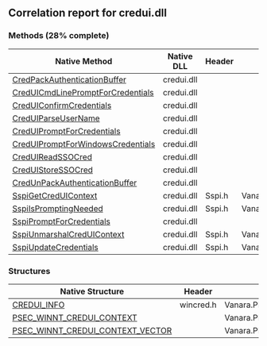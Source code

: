 ## Correlation report for credui.dll  
### Methods (28% complete)  
Native Method | Native DLL | Header | Managed Method  
--- | --- | --- | ---  
[CredPackAuthenticationBuffer](https://www.google.com/search?num=5&q=CredPackAuthenticationBufferA+site%3Amsdn.microsoft.com) | credui.dll |  |   
[CredUICmdLinePromptForCredentials](https://www.google.com/search?num=5&q=CredUICmdLinePromptForCredentialsA+site%3Amsdn.microsoft.com) | credui.dll |  |   
[CredUIConfirmCredentials](https://www.google.com/search?num=5&q=CredUIConfirmCredentialsA+site%3Amsdn.microsoft.com) | credui.dll |  |   
[CredUIParseUserName](https://www.google.com/search?num=5&q=CredUIParseUserNameA+site%3Amsdn.microsoft.com) | credui.dll |  |   
[CredUIPromptForCredentials](https://www.google.com/search?num=5&q=CredUIPromptForCredentialsA+site%3Amsdn.microsoft.com) | credui.dll |  |   
[CredUIPromptForWindowsCredentials](https://www.google.com/search?num=5&q=CredUIPromptForWindowsCredentialsA+site%3Amsdn.microsoft.com) | credui.dll |  |   
[CredUIReadSSOCred](https://www.google.com/search?num=5&q=CredUIReadSSOCredA+site%3Amsdn.microsoft.com) | credui.dll |  |   
[CredUIStoreSSOCred](https://www.google.com/search?num=5&q=CredUIStoreSSOCredA+site%3Amsdn.microsoft.com) | credui.dll |  |   
[CredUnPackAuthenticationBuffer](https://www.google.com/search?num=5&q=CredUnPackAuthenticationBufferA+site%3Amsdn.microsoft.com) | credui.dll |  |   
[SspiGetCredUIContext](https://www.google.com/search?num=5&q=SspiGetCredUIContext+site%3Amsdn.microsoft.com) | credui.dll | Sspi.h | Vanara.PInvoke.CredUI.SspiGetCredUIContext  
[SspiIsPromptingNeeded](https://www.google.com/search?num=5&q=SspiIsPromptingNeeded+site%3Amsdn.microsoft.com) | credui.dll | Sspi.h | Vanara.PInvoke.CredUI.SspiIsPromptingNeeded  
[SspiPromptForCredentials](https://www.google.com/search?num=5&q=SspiPromptForCredentialsA+site%3Amsdn.microsoft.com) | credui.dll |  |   
[SspiUnmarshalCredUIContext](https://www.google.com/search?num=5&q=SspiUnmarshalCredUIContext+site%3Amsdn.microsoft.com) | credui.dll | Sspi.h | Vanara.PInvoke.CredUI.SspiUnmarshalCredUIContext  
[SspiUpdateCredentials](https://www.google.com/search?num=5&q=SspiUpdateCredentials+site%3Amsdn.microsoft.com) | credui.dll | Sspi.h | Vanara.PInvoke.CredUI.SspiUpdateCredentials  
### Structures  
Native Structure | Header | Managed Structure  
--- | --- | ---  
[CREDUI_INFO](http://msdn2.microsoft.com/en-us/library/aa375183) | wincred.h | Vanara.PInvoke.CredUI+CREDUI_INFO  
[PSEC_WINNT_CREDUI_CONTEXT](https://www.google.com/search?num=5&q=PSEC_WINNT_CREDUI_CONTEXT+site%3Amsdn.microsoft.com) |  | Vanara.PInvoke.CredUI+PSEC_WINNT_CREDUI_CONTEXT  
[PSEC_WINNT_CREDUI_CONTEXT_VECTOR](https://www.google.com/search?num=5&q=PSEC_WINNT_CREDUI_CONTEXT_VECTOR+site%3Amsdn.microsoft.com) |  | Vanara.PInvoke.CredUI+PSEC_WINNT_CREDUI_CONTEXT_VECTOR  
